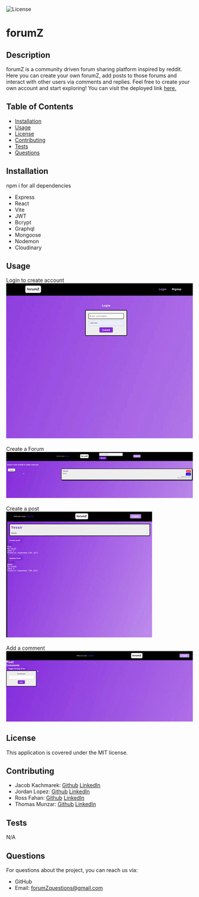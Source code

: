 
![License](https://img.shields.io/badge/license-MIT-brightgreen)

# forumZ

## Description
forumZ is a community driven forum sharing platform inspired by reddit. Here you can create your own forumZ, add posts to those forums and interact with other users via comments and replies. Feel free to create your own account and start exploring! You can visit the deployed link [here.](https://forumz-090c0b5b4bff.herokuapp.com/)

## Table of Contents
- [Installation](#installation)
- [Usage](#usage)
- [License](#license)
- [Contributing](#contributing)
- [Tests](#tests)
- [Questions](#questions)

## Installation
npm i for all dependencies
- Express
- React
- Vite
- JWT 
- Bcrypt
- Graphql
- Mongoose
- Nodemon
- Cloudinary

## Usage
Login to create account
<br>
![login gif](./client/src/assets/login.gif)
<br>
<br>
Create a Forum
<br>
![create forum](./client/src/assets/create-forum.gif)
<br>
<br>
Create a post
<br>
![create post](./client/src/assets/create-post.gif)
<br>
<br>
Add a comment
<br>
![add comment](./client/src/assets/add-comment.gif)

## License
This application is covered under the MIT license.

## Contributing
- Jacob Kachmarek: [Github](https://github.com/jacob-kachmarek) [LinkedIn](https://www.linkedin.com/in/jacob-kachmarek/)
- Jordan Lopez: [Github](https://github.com/Lopez-Jordan) [LinkedIn](https://www.linkedin.com/in/jordanlopez123/)
- Ross Fahan: [Github](https://github.com/RossFahan) [LinkedIn](https://www.linkedin.com/in/rossfahan/)
- Thomas Munzar: [Github](https://github.com/ThomasMunzar) [LinkedIn](https://www.linkedin.com/in/thomas-munzar-659b51250/)

## Tests
N/A

## Questions
For questions about the project, you can reach us via:
- GitHub
- Email: forumZquestions@gmail.com
    